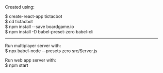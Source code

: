 Created using:  

$ create-react-app tictacbot  
$ cd tictacbot  
$ npm install --save boardgame.io  
$ npm install -D babel-preset-zero babel-cli

---  
Run multiplayer server with:  
$ npx babel-node --presets zero src/Server.js  
  
Run web app server with:  
$ npm start  
